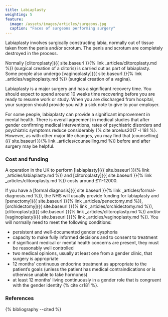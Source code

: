 ```yaml
---
title: Labiaplasty
weighting: 5
feature:
  image: /assets/images/articles/surgeons.jpg
  caption: "Faces of surgeons performing surgery"
---
```


Labiaplasty involves surgically constructing labia, normally out of tissue taken from the penis and/or scrotum. The penis and scrotum are completely destroyed in the process.

Normally [clitoroplasty]({{ site.baseurl }}{% link _articles/clitoroplasty.md %}) (surgical creation of a clitoris) is carried out as part of labiaplasty. Some people also undergo [vaginoplasty]({{ site.baseurl }}{% link _articles/vaginoplasty.md %}) (surgical creation of a vagina). 

Labiaplasty is a major surgery and has a significant recovery time. You should expect to spend around 10 weeks time recovering before you are ready to resume work or study. When you are discharged from hospital, your surgeon should provide you with a sick note to give to your employer.

For some people, labiaplasty can provide a significant improvement in mental health. There is overall agreement in medical studies that after gender confirming medical interventions, rates of psychiatric disorders and psychiatric symptoms reduce considerably {% cite arcelus2017 -l 181 %}. However, as with other major life changes, you may find that [counselling]({{ site.baseurl }}{% link _articles/counselling.md %}) before and after surgery may be helpful.

### Cost and funding

A operation in the UK to perform [labiaplasty]({{ site.baseurl }}{% link _articles/labiaplasty.md %}) and [clitoroplasty]({{ site.baseurl }}{% link _articles/clitoroplasty.md %}) costs around £11-12000.

If you have a [formal diagnosis]({{ site.baseurl }}{% link _articles/formal-diagnosis.md %}), the NHS will usually provide funding for labiaplasty and [penectomy]({{ site.baseurl }}{% link _articles/penectomy.md %}), [orchidectomy]({{ site.baseurl }}{% link _articles/orchidectomy.md %}), [clitoroplasty]({{ site.baseurl }}{% link _articles/clitoroplasty.md %}) and/or [vaginoplasty]({{ site.baseurl }}{% link _articles/vaginoplasty.md %}). You will normally need to meet the following conditions:

- persistent and well-documented gender dysphoria
- capacity to make fully informed decisions and to consent to treatment
- if significant medical or mental health concerns are present, they must be reasonably well controlled
- two medical opinions, usually at least one from a gender clinic, that surgery is appropriate 
- 12 months’ continuous endocrine treatment as appropriate to the
patient’s goals (unless the patient has medical contraindications
or is otherwise unable to take hormones)
- at least 12 months’ living continuously in a gender role that is
congruent with the gender identity {% cite cr181 %}.

### References

{% bibliography --cited %}  
